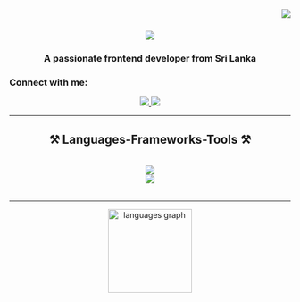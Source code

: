 <img align="right" src="https://visitor-badge.laobi.icu/badge?page_id=Lakchika-Jekanathan.Lakchika-Jekanathan" />

<h1 align="center">
    <img src="https://readme-typing-svg.herokuapp.com/?font=Righteous&size=35&center=true&vCenter=true&width=500&height=70&duration=4000&lines=Hello...+👋;+I'm+Lakchika!;" />
</h1>

<h3 align="center">A passionate frontend developer from Sri Lanka</h3>

<h3 align="left">Connect with me:</h3>


<div align="center"> 
  <a href="mailto:pedro.sales.laksika2001@gmail.com">
    <img src="https://img.shields.io/badge/Gmail-333333?style=for-the-badge&logo=gmail&logoColor=red" />
  </a>
  <a href="https://www.linkedin.com/in/lakchika-jekanathan" target="_blank">
    <img src="https://img.shields.io/badge/LinkedIn-0077B5?style=for-the-badge&logo=linkedin&logoColor=white" />
  </a>
</div>

 <hr/>
 
<h2 align="center">⚒️ Languages-Frameworks-Tools ⚒️</h2>
<br/>
<div align="center">
    <img src="https://skillicons.dev/icons?i=html,css,c,react,java,github,figma,php" />
  <br>
    <img src="https://skillicons.dev/icons?i=nodejs,python,git,javascript,typescript,vscode,firebase,nextjs,mysql,tailwind" /><br>
</div>
<br/>
<hr/>


<div align="center">
  <img src="https://github-readme-stats.vercel.app/api/top-langs?username=Lakchika-Jekanathan&locale=en&hide_title=false&layout=compact&card_width=320&langs_count=5&theme=dracula&hide_border=false" height="150" alt="languages graph" />
</div>








